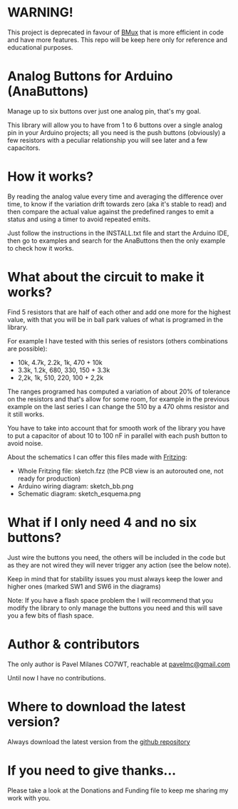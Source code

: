 **WARNING!**
========
This project is deprecated in favour of [BMux](https://github.com/pavelmc/BMux) that is more efficient in code and have more features. This repo will be keep here only for reference and educational purposes.

Analog Buttons for Arduino (AnaButtons)
=======================================

Manage up to six buttons over just one analog pin, that's my goal.

This library will allow you to have from 1 to 6 buttons over a single analog pin in your Arduino projects; all you need is the push buttons (obviously) a few resistors with a peculiar relationship you will see later and a few capacitors.


How it works?
=============

By reading the analog value every time and averaging the difference over time, to know if the variation drift towards zero (aka it's stable to read) and then compare the actual value against the predefined ranges to emit a status and using a timer to avoid repeated emits.

Just follow the instructions in the INSTALL.txt file and start the Arduino IDE, then go to examples and search for the AnaButtons then the only example to check how it works.


What about the circuit to make it works?
========================================

Find 5 resistors that are half of each other and add one more for the highest value, with that you will be in ball park values of what is programed in the library.

For example I have tested with this series of resistors (others combinations are possible):

 * 10k, 4.7k, 2.2k, 1k, 470 + 10k
 * 3.3k, 1.2k, 680, 330, 150 + 3.3k
 * 2,2k, 1k, 510, 220, 100 + 2,2k

The ranges programed has computed a variation of about 20% of tolerance on the resistors and that's allow for some room, for example in the previous example on the last series I can change the 510 by a 470 ohms resistor and it still works.

You have to take into account that for smooth work of the library you have to put a capacitor of about 10 to 100 nF in parallel with each push button to avoid noise.

About the schematics I can offer this files made with [Fritzing](http://www.fritzing.org):

- Whole Fritzing file: sketch.fzz (the PCB view is an autorouted one, not ready for production)
- Arduino wiring diagram: sketch_bb.png
- Schematic diagram: sketch_esquema.png


What if I only need 4 and no six buttons?
=========================================

Just wire the buttons you need, the others will be included in the code but as they are not wired they will never trigger any action (see the below note).

Keep in mind that for stability issues you must always keep the lower and higher ones (marked SW1 and SW6 in the diagrams)

Note: If you have a flash space problem the I will recommend that you modify the library to only manage the buttons you need and this will save you a few bits of flash space.


Author & contributors
=====================

The only author is Pavel Milanes CO7WT, reachable at pavelmc@gmail.com

Until now I have no contributions.


Where to download the latest version?
======================================

Always download the latest version from the [github repository](https://github.com/pavelmc/AnaButtons/)


If you need to give thanks...
=============================

Please take a look at the Donations and Funding file to keep me sharing my work with you.
